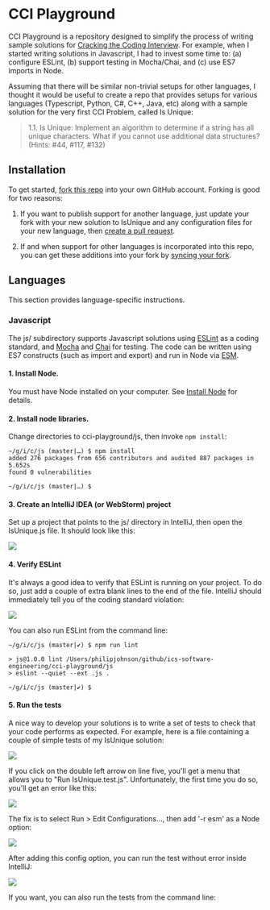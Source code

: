 # CCI Playground

CCI Playground is a repository designed to simplify the process of writing sample solutions for [Cracking the Coding Interview](http://www.crackingthecodinginterview.com/).  For example, when I started writing solutions in Javascript, I had to invest some time to: (a) configure ESLint, (b) support testing in Mocha/Chai, and (c) use ES7 imports in Node.

Assuming that there will be similar non-trivial setups for other languages, I thought it would be useful to create a repo that provides setups for various languages (Typescript, Python, C#, C++, Java, etc) along with a sample solution for the very first CCI Problem, called Is Unique:

<blockquote>
1.1. Is Unique: Implement an algorithm to determine if a string has all unique characters. What if you cannot use additional data structures? (Hints: #44, #117, #132)
</blockquote>

## Installation

To get started, [fork this repo](https://help.github.com/en/github/getting-started-with-github/fork-a-repo) into your own GitHub account.  Forking is good for two reasons:

  1. If you want to publish support for another language, just update your fork with your new solution to IsUnique and any configuration files for your new language, then [create a pull request](https://help.github.com/en/github/collaborating-with-issues-and-pull-requests/creating-a-pull-request-from-a-fork).

  2. If and when support for other languages is incorporated into this repo, you can get these additions into your fork by [syncing your fork](https://help.github.com/en/github/collaborating-with-issues-and-pull-requests/syncing-a-fork).

## Languages

This section provides language-specific instructions.

### Javascript

The js/ subdirectory supports Javascript solutions using [ESLint](https://eslint.org/) as a coding standard, and [Mocha](https://mochajs.org/) and [Chai](https://www.chaijs.com/) for testing. The code can be written using ES7 constructs (such as import and export) and run in Node via [ESM](https://www.npmjs.com/package/esm).

#### 1. Install Node.

You must have Node installed on your computer. See [Install Node](https://nodejs.org/en/download/) for details.

#### 2. Install node libraries.

Change directories to cci-playground/js, then invoke `npm install`:

```
~/g/i/c/js (master|…) $ npm install
added 276 packages from 656 contributors and audited 887 packages in 5.652s
found 0 vulnerabilities

~/g/i/c/js (master|…) $
```

#### 3. Create an IntelliJ IDEA (or WebStorm) project

Set up a project that points to the js/ directory in IntelliJ, then open the IsUnique.js file. It should look like this:

<img src="https://github.com/ics-software-engineering/cci-playground/raw/master/images/js-intellij-isunique.js.png">


#### 4. Verify ESLint

It's always a good idea to verify that ESLint is running on your project. To do so, just add a couple of extra blank lines to the end of the file. IntelliJ should immediately tell you of the coding standard violation:

<img src="https://github.com/ics-software-engineering/cci-playground/raw/master/images/js-intellij-isunique-eslint.png">

You can also run ESLint from the command line:

```
~/g/i/c/js (master|✔) $ npm run lint

> js@1.0.0 lint /Users/philipjohnson/github/ics-software-engineering/cci-playground/js
> eslint --quiet --ext .js .

~/g/i/c/js (master|✔) $
```

#### 5. Run the tests

A nice way to develop your solutions is to write a set of tests to check that your code performs as expected. For example, here is a file containing a couple of simple tests of my IsUnique solution:

<img src="https://github.com/ics-software-engineering/cci-playground/raw/master/images/js-intellij-isunique-test-code.png">

If you click on the double left arrow on line five, you'll get a menu that allows you to "Run IsUnique.test.js". Unfortunately, the first time you do so, you'll get an error like this:

<img src="https://github.com/ics-software-engineering/cci-playground/raw/master/images/js-intellij-mocha-error.png">

The fix is to select Run > Edit Configurations..., then add '-r esm' as a Node option:

<img src="https://github.com/ics-software-engineering/cci-playground/raw/master/images/js-intellij-mocha-run-config.png">

After adding this config option, you can run the test without error inside IntelliJ:

<img src="https://github.com/ics-software-engineering/cci-playground/raw/master/images/js-intellij-mocha-success.png">

If you want, you can also run the tests from the command line:






















